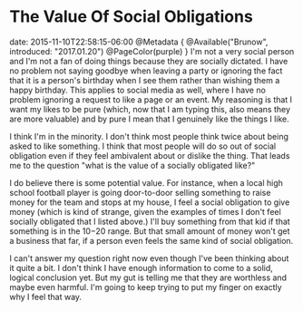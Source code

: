 # The Value Of Social Obligations
date: 2015-11-10T22:58:15-06:00
@Metadata {
  @Available("Brunow", introduced: "2017.01.20")
  @PageColor(purple)
}
I'm not a very social person and I'm not a fan of doing things because they are socially dictated. I have no problem not saying goodbye when leaving a party or ignoring the fact that it is a person's birthday when I see them rather than wishing them a happy birthday. This applies to social media as well, where I have no problem ignoring a request to like a page or an event. My reasoning is that I want my likes to be pure (which, now that I am typing this, also means they are more valuable) and by pure I mean that I genuinely like the things I like.

I think I'm in the minority. I don't think most people think twice about being asked to like something. I think that most people will do so out of social obligation even if they feel ambivalent about or dislike the thing. That leads me to the question "what is the value of a socially obligated like?"

I do believe there is some potential value. For instance, when a local high school football player is going door-to-door selling something to raise money for the team and stops at my house, I feel a social obligation to give money (which is kind of strange, given the examples of times I don't feel socially obligated that I listed above.) I'll buy something from that kid if that something is in the $10-$20 range. But that small amount of money won't get a business that far, if a person even feels the same kind of social obligation.

I can't answer my question right now even though I've been thinking about it quite a bit. I don't think I have enough information to come to a solid, logical conclusion yet. But my gut is telling me that they are worthless and maybe even harmful. I'm going to keep trying to put my finger on exactly why I feel that way.
